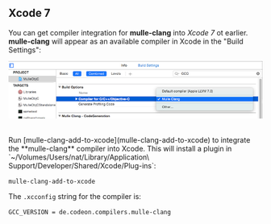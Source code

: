 ##  Xcode 7

You can get compiler integration for **mulle-clang** into *Xcode 7* ot earlier. 
**mulle-clang** will appear as an available compiler in Xcode in the "Build Settings":

![Screeny](https://github.com/mulle-objc/mulle-objc-developer/blob/master/pix/xcode-integration.png)


<br>
Run [mulle-clang-add-to-xcode](mulle-clang-add-to-xcode) to integrate
the **mulle-clang** compiler into Xcode. This will install a plugin in
`~/Volumes/Users/nat/Library/Application\ Support/Developer/Shared/Xcode/Plug-ins`:

```
mulle-clang-add-to-xcode
```

The `.xcconfig` string for the compiler is:

```
GCC_VERSION = de.codeon.compilers.mulle-clang
```
